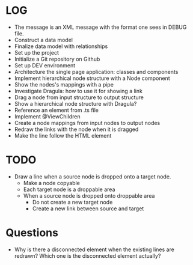 # LOG
* The message is an XML message with the format one sees in DEBUG file.
* Construct a data model
* Finalize data model with relationships
* Set up the project
* Initialize a Git repository on Github
* Set up DEV environment
* Architecture the single page application: classes and components
* Implement hierarchical node structure with a Node component
* Show the nodes's mappings with a pipe
* Investigate Dragula: how to use it for showing a link
* Drag a node from input structure to output structure
* Show a hierarchical node structure with Dragula?
* Reference an element from .ts file
* Implement @ViewChildren
* Create a node mappings from input nodes to output nodes
* Redraw the links with the node when it is dragged
* Make the line follow the HTML element

# TODO
* Draw a line when a source node is dropped onto a target node.
    * Make a node copyable
    * Each target node is a droppable area
    * When a source node is dropped onto droppable area
        * Do not create a new target node
        * Create a new link between source and target

# Questions
* Why is there a disconnected element when the existing lines are redrawn? Which one is the disconnected element actually?